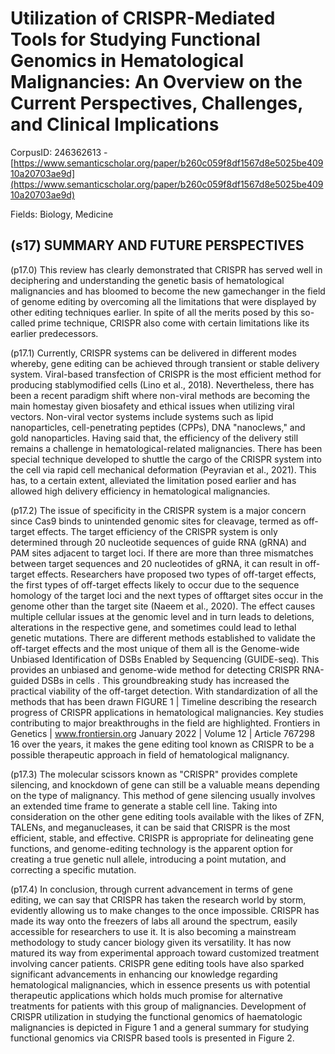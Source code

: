 # Utilization of CRISPR-Mediated Tools for Studying Functional Genomics in Hematological Malignancies: An Overview on the Current Perspectives, Challenges, and Clinical Implications

CorpusID: 246362613 - [https://www.semanticscholar.org/paper/b260c059f8df1567d8e5025be40910a20703ae9d](https://www.semanticscholar.org/paper/b260c059f8df1567d8e5025be40910a20703ae9d)

Fields: Biology, Medicine

## (s17) SUMMARY AND FUTURE PERSPECTIVES
(p17.0) This review has clearly demonstrated that CRISPR has served well in deciphering and understanding the genetic basis of hematological malignancies and has bloomed to become the new gamechanger in the field of genome editing by overcoming all the limitations that were displayed by other editing techniques earlier. In spite of all the merits posed by this so-called prime technique, CRISPR also come with certain limitations like its earlier predecessors.

(p17.1) Currently, CRISPR systems can be delivered in different modes whereby, gene editing can be achieved through transient or stable delivery system. Viral-based transfection of CRISPR is the most efficient method for producing stablymodified cells (Lino et al., 2018). Nevertheless, there has been a recent paradigm shift where non-viral methods are becoming the main homestay given biosafety and ethical issues when utilizing viral vectors. Non-viral vector systems include systems such as lipid nanoparticles, cell-penetrating peptides (CPPs), DNA "nanoclews," and gold nanoparticles. Having said that, the efficiency of the delivery still remains a challenge in hematological-related malignancies. There has been special technique developed to shuttle the cargo of the CRISPR system into the cell via rapid cell mechanical deformation (Peyravian et al., 2021). This has, to a certain extent, alleviated the limitation posed earlier and has allowed high delivery efficiency in hematological malignancies.

(p17.2) The issue of specificity in the CRISPR system is a major concern since Cas9 binds to unintended genomic sites for cleavage, termed as off-target effects. The target efficiency of the CRISPR system is only determined through 20 nucleotide sequences of guide RNA (gRNA) and PAM sites adjacent to target loci. If there are more than three mismatches between target sequences and 20 nucleotides of gRNA, it can result in off-target effects. Researchers have proposed two types of off-target effects, the first types of off-target effects likely to occur due to the sequence homology of the target loci and the next types of offtarget sites occur in the genome other than the target site (Naeem et al., 2020). The effect causes multiple cellular issues at the genomic level and in turn leads to deletions, alterations in the respective gene, and sometimes could lead to lethal genetic mutations. There are different methods established to validate the off-target effects and the most unique of them all is the Genome-wide Unbiased Identification of DSBs Enabled by Sequencing (GUIDE-seq). This provides an unbiased and genome-wide method for detecting CRISPR RNA-guided DSBs in cells . This groundbreaking study has increased the practical viability of the off-target detection. With standardization of all the methods that has been drawn FIGURE 1 | Timeline describing the research progress of CRISPR applications in hematological malignancies. Key studies contributing to major breakthroughs in the field are highlighted. Frontiers in Genetics | www.frontiersin.org January 2022 | Volume 12 | Article 767298 16 over the years, it makes the gene editing tool known as CRISPR to be a possible therapeutic approach in field of hematological malignancy.

(p17.3) The molecular scissors known as "CRISPR" provides complete silencing, and knockdown of gene can still be a valuable means depending on the type of malignancy. This method of gene silencing usually involves an extended time frame to generate a stable cell line. Taking into consideration on the other gene editing tools available with the likes of ZFN, TALENs, and meganucleases, it can be said that CRISPR is the most efficient, stable, and effective. CRISPR is appropriate for delineating gene functions, and genome-editing technology is the apparent option for creating a true genetic null allele, introducing a point mutation, and correcting a specific mutation.

(p17.4) In conclusion, through current advancement in terms of gene editing, we can say that CRISPR has taken the research world by storm, evidently allowing us to make changes to the once impossible. CRISPR has made its way onto the freezers of labs all around the spectrum, easily accessible for researchers to use it. It is also becoming a mainstream methodology to study cancer biology given its versatility. It has now matured its way from experimental approach toward customized treatment involving cancer patients. CRISPR gene editing tools have also sparked significant advancements in enhancing our knowledge regarding hematological malignancies, which in essence presents us with potential therapeutic applications which holds much promise for alternative treatments for patients with this group of malignancies. Development of CRISPR utilization in studying the functional genomics of haematologic malignancies is depicted in Figure 1 and a general summary for studying functional genomics via CRISPR based tools is presented in Figure 2.  
